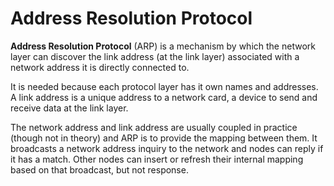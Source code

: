 # Address Resolution Protocol

**Address Resolution Protocol** (ARP) is a mechanism by which the network layer can discover the link address (at the link layer) associated with a network address it is directly connected to.

It is needed because each protocol layer has it own names and addresses. A link address is a unique address to a network card, a device to send and receive data at the link layer.

The network address and link address are usually coupled in practice (though not in theory) and ARP is to provide the mapping between them. It broadcasts a network address inquiry to the network and nodes can reply if it has a match. Other nodes can insert or refresh their internal mapping based on that broadcast, but not response.
